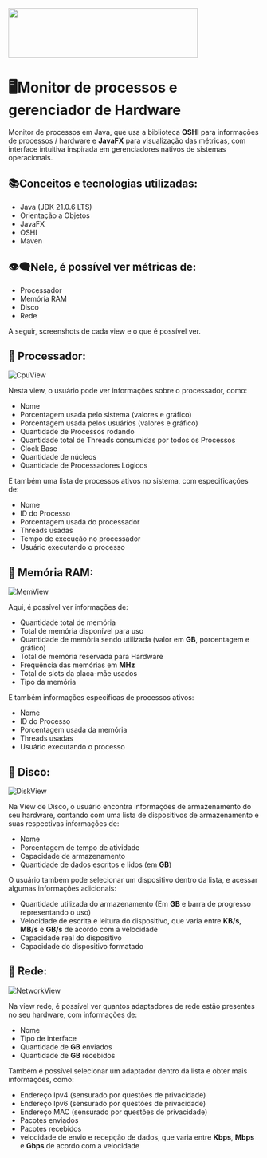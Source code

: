 <img src="https://github.com/user-attachments/assets/e5d216a8-f538-4373-a065-4449fb530631" width=380px height=100px>

# 🖥Monitor de processos e gerenciador de Hardware

Monitor de processos em Java, que usa a biblioteca **OSHI** para informações de 
processos / hardware e **JavaFX** para visualização das métricas, com interface intuitiva 
inspirada em gerenciadores nativos de sistemas operacionais.

## 📚Conceitos e tecnologias utilizadas: 

- Java (JDK 21.0.6 LTS)
- Orientação a Objetos
- JavaFX
- OSHI
- Maven

## 👁‍🗨Nele, é possível ver métricas de:

- Processador
- Memória RAM
- Disco
- Rede

A seguir, screenshots de cada view e o que é possível ver.

## 🧮 Processador: 
![CpuView](https://github.com/user-attachments/assets/53e05398-7725-491f-b3f9-639326787567)

Nesta view, o usuário pode ver informações sobre o processador, como: 

- Nome
- Porcentagem usada pelo sistema (valores e gráfico)
- Porcentagem usada pelos usuários (valores e gráfico)
- Quantidade de Processos rodando
- Quantidade total de Threads consumidas por todos os Processos
- Clock Base
- Quantidade de núcleos
- Quantidade de Processadores Lógicos

E também uma lista de processos ativos no sistema, com especificações de: 

- Nome
- ID do Processo
- Porcentagem usada do processador
- Threads usadas
- Tempo de execução no processador
- Usuário executando o processo

## 💾 Memória RAM:
![MemView](https://github.com/user-attachments/assets/72c6b9d9-1ac8-4736-a7f8-2ac17e0e483b)

Aqui, é possível ver informações de:

- Quantidade total de memória
- Total de memória disponível para uso 
- Quantidade de memória sendo utilizada (valor em **GB**, porcentagem e gráfico)
- Total de memória reservada para Hardware
- Frequência das memórias em **MHz**
- Total de slots da placa-mãe usados
- Tipo da memória

E também informações específicas de processos ativos:

- Nome
- ID do Processo
- Porcentagem usada da memória
- Threads usadas
- Usuário executando o processo

## 📁 Disco: 
![DiskView](https://github.com/user-attachments/assets/e6559dbb-b5bb-45ee-b27b-be86eb28737e)

Na View de Disco, o usuário encontra informações de armazenamento do seu hardware, contando com uma lista de dispositivos de armazenamento e suas respectivas informações de: 

- Nome 
- Porcentagem de tempo de atividade
- Capacidade de armazenamento
- Quantidade de dados escritos e lidos (em **GB**)

O usuário também pode selecionar um dispositivo dentro da lista, e acessar algumas informações adicionais: 

- Quantidade utilizada do armazenamento (Em **GB** e barra de progresso representando o uso)
- Velocidade de escrita e leitura do dispositivo, que varia entre **KB/s**, **MB/s** e **GB/s** de acordo com a velocidade
- Capacidade real do dispositivo
- Capacidade do dispositivo formatado

## 📡 Rede:
![NetworkView](https://github.com/user-attachments/assets/d0550681-3652-4477-b63d-d6325079b076)

Na view rede, é possível ver quantos adaptadores de rede estão presentes no seu hardware, com informações de: 

- Nome
- Tipo de interface
- Quantidade de **GB** enviados
- Quantidade de **GB** recebidos

Também é possível selecionar um adaptador dentro da lista e obter mais informações, como: 

- Endereço Ipv4 (sensurado por questões de privacidade)
- Endereço Ipv6 (sensurado por questões de privacidade)
- Endereço MAC (sensurado por questões de privacidade)
- Pacotes enviados
- Pacotes recebidos
- velocidade de envio e recepção de dados, que varia entre **Kbps**, **Mbps** e **Gbps** de acordo com a velocidade
